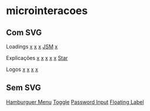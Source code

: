 # microinteracoes


## Com SVG
Loadings
[x](https://codepen.io/schirrel/full/eYBLZez) [x](https://codepen.io/schirrel/pen/VwmbPzY) [x](https://codepen.io/schirrel/pen/xxRWweg) [JSM](https://codepen.io/schirrel/pen/eYBaKGW) [x](https://codepen.io/schirrel/pen/NJZXYX) []()  

Explicações
[x](https://codepen.io/schirrel/pen/JjdNGXg)  [x](https://codepen.io/schirrel/pen/mdJRmaN)  [x](https://codepen.io/schirrel/pen/jLbNOx) [x](https://codepen.io/schirrel/pen/PMJNzg)  [x](https://codepen.io/schirrel/pen/dzyKLj) [Star](https://codepen.io/schirrel/pen/wvgjOOL?editors=1100) []() []() 


Logos
[x](https://codepen.io/schirrel/pen/JgNKZE)  [x](https://codepen.io/schirrel/pen/ymbJZy)  [x](https://codepen.io/schirrel/pen/eGqpwP)  [x](https://codepen.io/schirrel/pen/WVjQNK)  []()  []()  []()

## Sem SVG
[Hamburguer Menu](https://codepen.io/schirrel/full/yLYPORN)
[Toggle](https://codepen.io/schirrel/full/yvGraX)
[Password Input](https://codepen.io/umesh0204/pen/OJMbKKZ?editors=1010)
[Floating Label](https://codepen.io/tonycorp/pen/JRLaKw)

